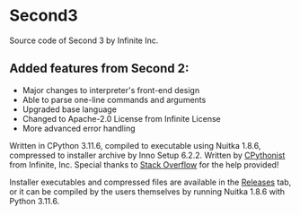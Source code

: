 # Second3
Source code of Second 3 by Infinite Inc.

## Added features from Second 2:
- Major changes to interpreter's front-end design
- Able to parse one-line commands and arguments
- Upgraded base language
- Changed to Apache-2.0 License from Infinite License
- More advanced error handling

Written in CPython 3.11.6, compiled to executable using Nuitka 1.8.6, compressed to installer archive by Inno Setup 6.2.2.
Written by [CPythonist](http://cpythonist.github.io) from Infinite, Inc.
Special thanks to [Stack Overflow](http://stackoverflow.com) for the help provided!

Installer executables and compressed files are available in the [Releases](https://link) tab, or it can be compiled by the users themselves by running Nuitka 1.8.6 with Python 3.11.6.
